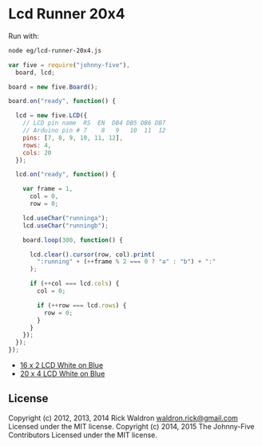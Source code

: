 <!--remove-start-->
# Lcd Runner 20x4

Run with:
```bash
node eg/lcd-runner-20x4.js
```
<!--remove-end-->

```javascript
var five = require("johnny-five"),
  board, lcd;

board = new five.Board();

board.on("ready", function() {

  lcd = new five.LCD({
    // LCD pin name  RS  EN  DB4 DB5 DB6 DB7
    // Arduino pin # 7    8   9   10  11  12
    pins: [7, 8, 9, 10, 11, 12],
    rows: 4,
    cols: 20
  });

  lcd.on("ready", function() {

    var frame = 1,
      col = 0,
      row = 0;

    lcd.useChar("runninga");
    lcd.useChar("runningb");

    board.loop(300, function() {

      lcd.clear().cursor(row, col).print(
        ":running" + (++frame % 2 === 0 ? "a" : "b") + ":"
      );

      if (++col === lcd.cols) {
        col = 0;

        if (++row === lcd.rows) {
          row = 0;
        }
      }
    });
  });
});


```





- [16 x 2 LCD White on Blue](http://www.hacktronics.com/LCDs/16-x-2-LCD-White-on-Blue/flypage.tpl.html)
- [20 x 4 LCD White on Blue](http://www.hacktronics.com/LCDs/20-x-4-LCD-White-on-Blue/flypage.tpl.html)


<!--remove-start-->
## License
Copyright (c) 2012, 2013, 2014 Rick Waldron <waldron.rick@gmail.com>
Licensed under the MIT license.
Copyright (c) 2014, 2015 The Johnny-Five Contributors
Licensed under the MIT license.
<!--remove-end-->
